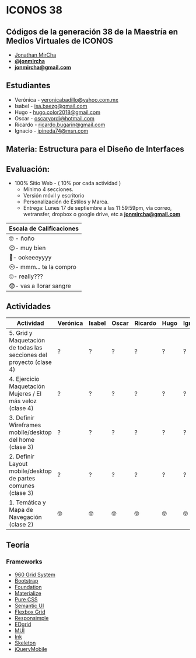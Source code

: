 # ICONOS 38

## Códigos de la generación 38 de la Maestría en Medios Virtuales de ICONOS

* [Jonathan MirCha](http://jonmircha.com)
* **[@jonmircha](https://twitter.com/jonmircha)**
* **[jonmircha@gmail.com](mailto:jonmircha@gmail.com)**

## Estudiantes

* Verónica - veronicabadillo@yahoo.com.mx
* Isabel - isa.baezg@gmail.com
* Hugo - hugo.color2018@gmail.com
* Oscar - oscaryordi@hotmail.com
* Ricardo - ricardo.bugarin@gmail.com
* Ignacio - ipineda74@msn.com

## Materia: Estructura para el Diseño de Interfaces

## Evaluación:

* 100% Sitio Web - ( 10% por cada actividad )
  * Mínimo 4 secciones.
  * Versión móvil y escritorio
  * Personalización de Estilos y Marca.
  * Entrega: Lunes 17 de septiembre a las 11:59:59pm, vía correo, wetransfer, dropbox o google drive, etc a **jonmircha@gmail.com**

| Escala de Calificaciones |
| -- |
| 🤓 - ñoño |
| 😉- muy bien |
| 🤔- ookeeeyyyy |
| 😒- mmm... te la compro |
| 🙄- really??? |
| 😨- vas a llorar sangre |

## Actividades

| Actividad | Verónica | Isabel | Oscar | Ricardo | Hugo | Ignacio |
| -- | -- | -- | -- | -- | -- | -- |
| 5. Grid y Maquetación de todas las secciones del proyecto (clase 4) | ? | ? | ? | ? | ? | ? |
| 4. Ejercicio Maquetación Mujeres / El más veloz (clase 4) | ? | ? | ? | ? | ? | ? |
| 3. Definir Wireframes mobile/desktop del home (clase 3) | ? | ? | ? | ? | ? | ? |
| 2. Definir Layout mobile/desktop de partes comunes (clase 3) | ? | ? | ? | ? | ? | ? |
| 1. Temática y Mapa de Navegación (clase 2) | 🤓 | 🤓 | 🤓 | 🤓 | 🤓 | 🤓 |

## Teoría

### Frameworks

* [960 Grid System](https://960.gs/)
* [Bootstrap](https://getbootstrap.com/)
* [Foundation](https://foundation.zurb.com/)
* [Materialize](https://materializecss.com/)
* [Pure CSS](https://purecss.io/)
* [Semantic UI](https://semantic-ui.com/)
* [Flexbox Grid](http://flexboxgrid.com/)
* [Responsimple](https://jonmircha.github.io/responsimple/)
* [EDgrid](http://ed-grid.com/)
* [MUI](https://www.muicss.com/)
* [Ink](http://ink.sapo.pt/)
* [Skeleton](http://getskeleton.com/)
* [jQueryMobile](https://jquerymobile.com/)
